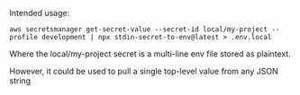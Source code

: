 Intended usage:

```
aws secretsmanager get-secret-value --secret-id local/my-project --profile development | npx stdin-secret-to-env@latest > .env.local
```

Where the local/my-project secret is a multi-line env file stored as plaintext.

However, it could be used to pull a single top-level value from any JSON string